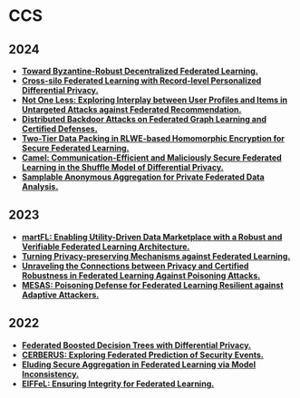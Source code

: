 # CCS

## 2024

- **[Toward Byzantine-Robust Decentralized Federated Learning.](https://arxiv.org/pdf/2406.10416)**
- **[Cross-silo Federated Learning with Record-level Personalized Differential Privacy.](https://arxiv.org/pdf/2401.16251)**
- **[Not One Less: Exploring Interplay between User Profiles and Items in Untargeted Attacks against Federated Recommendation.]()**
- **[Distributed Backdoor Attacks on Federated Graph Learning and Certified Defenses.](https://arxiv.org/pdf/2407.08935)**
- **[Two-Tier Data Packing in RLWE-based Homomorphic Encryption for Secure Federated Learning.]()**
- **[Camel: Communication-Efficient and Maliciously Secure Federated Learning in the Shuffle Model of Differential Privacy.]()**
- **[Samplable Anonymous Aggregation for Private Federated Data Analysis.](https://arxiv.org/pdf/2307.15017)**

## 2023

- **[martFL: Enabling Utility-Driven Data Marketplace with a Robust and Verifiable Federated Learning Architecture.](https://dl.acm.org/doi/pdf/10.1145/3576915.3623134)**
- **[Turning Privacy-preserving Mechanisms against Federated Learning.](https://arxiv.org/pdf/2305.05355.pdf)**
- **[Unraveling the Connections between Privacy and Certified Robustness in Federated Learning Against Poisoning Attacks.](https://dl.acm.org/doi/abs/10.1145/3576915.3623193)**
- **[MESAS: Poisoning Defense for Federated Learning Resilient against Adaptive Attackers.](https://dl.acm.org/doi/abs/10.1145/3576915.3623212)**

## 2022

- **[Federated Boosted Decision Trees with Differential Privacy.](https://arxiv.org/pdf/2210.02910.pdf)**
- **[CERBERUS: Exploring Federated Prediction of Security Events.](https://arxiv.org/pdf/2209.03050.pdf)**
- **[Eluding Secure Aggregation in Federated Learning via Model Inconsistency.](https://arxiv.org/pdf/2111.07380.pdf)**
- **[EIFFeL: Ensuring Integrity for Federated Learning.](https://arxiv.org/pdf/2112.12727.pdf)**